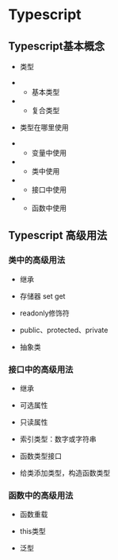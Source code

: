 # Typescript

## Typescript基本概念

- 类型

- - 基本类型

- - 复合类型

- 类型在哪里使用

- - 变量中使用

- - 类中使用

- - 接口中使用

- - 函数中使用

## Typescript 高级用法

### **类中的高级用法**

- 继承

- 存储器 set get

- readonly修饰符

- public、protected、private

- 抽象类

### 接口**中的高级用法**

- 继承

- 可选属性

- 只读属性

- 索引类型：数字或字符串

- 函数类型接口

- 给类添加类型，构造函数类型

### 函数**中的高级用法**

- 函数重载

- this类型

- 泛型